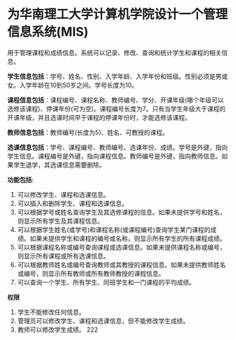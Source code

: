 # 为华南理工大学计算机学院设计一个管理信息系统(MIS)

用于管理课程和成绩信息。系统可以记录、修改、查询和统计学生和课程的相关信息。

**学生信息包括**：学号、姓名、性别、入学年龄、入学年份和班级。性别必须是男或女。入学年龄在10到50岁之间。学号长度为10。

**课程信息包括**：课程编号、课程名称、教师编号、学分、开课年级(哪个年级可以选修该课程)、停课年份(可为空)。课程编号长度为7。只有当学生年级大于课程的开课年级，并且选课时间早于课程的停课年份时，才能选修该课程。

**教师信息包括**：教师编号(长度为5)、姓名、可教授的课程。

**选课信息包括**：学号、课程编号、教师编号、选课年份、成绩。学号是外键，指向学生信息。课程编号是外键，指向课程信息。教师编号是外键，指向教师信息。如果学生退学，其选课信息需要删除。

**功能包括**:
1. 可以修改学生、课程和选课信息。
2. 可以插入和删除学生、课程和选课信息。
3. 可以根据学号或姓名查询学生及其选修课程的信息。如果未提供学号和姓名，则显示所有学生及其课程信息。
4. 可以根据学生姓名(或学号)和课程名称(或课程编号)查询学生某门课程的成绩。如果未提供学生和课程的编号或名称，则显示所有学生的所有课程成绩。
5. 可以根据课程名称或编号查询课程或选课信息。如果未提供课程名称或编号，则显示所有课程或所有选课信息。
6. 可以根据教师姓名或编号查询教师或其教授的课程信息。如果未提供教师姓名或编号，则显示所有教师或所有教师教授的课程信息。
7. 可以查询一个学生、所有学生、同班学生和一门课程的平均成绩。

**权限**

1. 学生不能修改任何信息。
2. 管理员可以修改学生、课程和选课信息，但不能修改学生成绩。
3. 教师可以修改学生成绩。
222